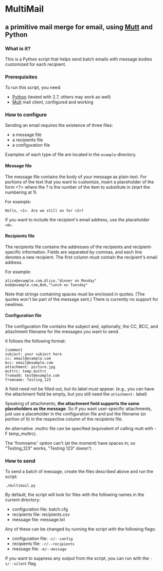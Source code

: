 MultiMail
===========================================================
a primitive mail merge for email, using [Mutt][] and Python
-----------------------------------------------------------

### What is it? ###
This is a Python script that helps send batch emails with message bodies
customized for each recipient.


### Prerequisites ###
To run this script, you need:

- [Python](http://python.org/) (tested with 2.7, others may work as well)
- [Mutt][] mail client, configured and working


### How to configure ###
Sending an email requires the existence of three files:

- a message file
- a recipients file
- a configuration file

Examples of each type of file are located in the `example` directory.

#### Message file ####
The message file contains the body of your message as plain-text. For portions
of the text that you want to customize, insert a placeholder of the form <?>
where the ? is the number of the item to substitute in (start the numbering at 1).

For example:

    Hello, <1>. Are we still on for <2>?

If you want to include the recipient's email address, use the placeholder `<0>`.

#### Recipients file ####
The recipients file contains the addresses of the recipients and
recipient-specific information. Fields are separated by commas, and each line
denotes a new recipient. The first column must contain the recipient's email
address.

For example:

    alice@example.com,Alice,"dinner on Monday"
    bob@example.com,Bob,"lunch on Tuesday"

Note that strings containing spaces must be enclosed in quotes. (The quotes 
won't be part of the message sent.) There is currently no support for newlines.

#### Configuration file ####
The configuration file contains the subject and, optionally, the CC, BCC, and
attachment filename for the messages you want to send.

It follows the following format:

    [common]
    subject: your subject here
    cc: email@example.com
    bcc: email@example.com
    attachment: picture.jpg
    muttrc: temp_muttrc
    fromadd: test@example.com
    fromname: Testing_123

A field need not be filled out, but its label must appear.
(e.g., you can have the attachment field be empty,
but you still need the `attachment:` label)

Speaking of attachments,
__the attachment field supports the same placeholders as the message__.
So if you want user-specific attachments, just use a placeholder in the
configuration file and put the filename (or portion of it) in the respective
column of the recipients file.

An alternative .muttrc file can be specified (equivalent of calling mutt with -F temp_muttrc).

The 'fromname:' option can't (at the moment) have spaces in; so "Testing_123" works, "Testing 123" doesn't.


### How to send ###
To send a batch of message, create the files described above and run the script.

    ./multimail.py

By default, the script will look for files with the following names
in the current directory:

- configuration file: batch.cfg
- recipients file: recipients.csv
- message file: message.txt

Any of these can be changed by running the script with the following flags: 

- configuration file: `-c/--config`
- recipients file: `-r/--recipients`
- message file: `-m/--message`

If you want to suppress any output from the script, you can run with the
`-s/--silent` flag.


[Mutt]: http://www.mutt.org/
